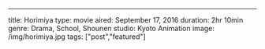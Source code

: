 --- 
title: Horimiya
type: movie
aired: September 17, 2016
duration: 2hr 10min
genre: Drama, School, Shounen
studio: Kyoto Animation
image: /img/horimiya.jpg 
tags: ["post","featured"]